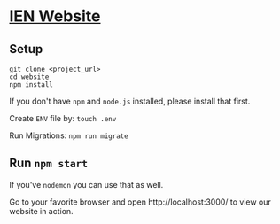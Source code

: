 # [IEN Website](https://ien.io)

## Setup

```
git clone <project_url>
cd website
npm install
```

If you don't have `npm` and `node.js` installed, please install that first.

Create `ENV` file by: `touch .env`

Run Migrations: `npm run migrate`

## Run `npm start`

If you've `nodemon` you can use that as well.

Go to your favorite browser and open http://localhost:3000/ to view our website in action.
